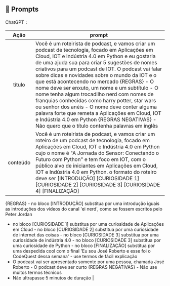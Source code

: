 ## 🧠 Prompts


ChatGPT：

|   Ação   | prompt                                                                                                                                                                                                                                                                         |
| :------: | ------------------------------------------------------------------------------------------------------------------------------------------------------------------------------------------------------------------------------------------------------------------------------ |
|  título  | Você é um roteirista de podcast, e vamos criar um podcast de tecnologia, focado em Aplicações em Cloud, IOT e Indústria 4.0 em Python e eu gostaria de uma ajuda sua para criar 5 sugestões de nomes criativos para um podcast de IOT. O podcast vai falar sobre dicas e novidades sobre o mundo da IOT e o que está acontecendo no mercado {REGRAS} - O nome deve ser enxuto, um nome e um subtítulo - O nome tenha algum trocadilho nerd com nomes de franquias conhecidas como harry potter, star wars ou senhor dos anéis - O nome deve conter alguma palavra forte que remeta a Aplicações em Cloud, IOT e Indústria 4.0 em Python {REGRAS NEGATIVAS} - Não quero que o título contenha palavras em inglês                                                        |
| conteúdo | Você é um roteirista de podcast, e vamos criar um  roteiro de um podcast de tecnologia, focado em Aplicações em Cloud, IOT e Indústria 4.0 em Python cujo o nome é "A Jornada do Sensor: Conectando o Futuro com Python" e tem foco em IOT,  com o público alvo de iniciantes em Aplicações em Cloud, IOT e Indústria 4.0 em Python. o formato do roteiro deve ser [INTRODUÇÃO] [CURIOSIDADE 1] [CURIOSIDADE 2] [CURIOSIDADE 3] [CURIOSIDADE 4] [FINALIZAÇÃO] 
{REGRAS} - no bloco [INTRODUÇÃO] substitua por uma introdução iguais as introduções dos vídeos do canal 'ei nerd', como se fossem escritos pelo Peter Jordan
- no bloco [CURIOSIDADE 1] substitua por uma curiosidade de Aplicações em Cloud - no bloco [CURIOSIDADE 2] substitua por uma curiosidade de internet das coisas - no bloco [CURIOSIDADE 3] substitua por uma curiosidade de indústria 4.0 - no bloco [CURIOSIDADE 3] substitua por uma curiosidade de Python - no bloco [FINALIZAÇÃO] substitua por uma despedida cool com o final 'Eu sou José Roberto e esse foi o CodeQuest dessa semana' - use termos de fácil explicação
- O podcast vai ser apresentado somente por uma pessoa, chamada José Roberto - O podcast deve ser curto {REGRAS NEGATIVAS} - Não use muitos termos técnicos
- Não ultrapasse 5 minutos de duração |

